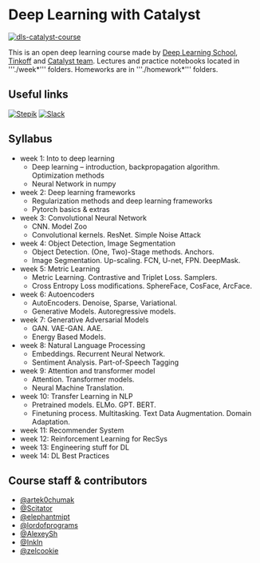 # Deep Learning with Catalyst

[![dls-catalyst-course](https://github.com/catalyst-team/catalyst-pics/blob/master/pics/catalyst-dl-course-poster-eng.png)](https://github.com/catalyst-team/dl-course)

This is an open deep learning course made by [Deep Learning School](https://dlschool.org), [Tinkoff](https://tinkoff.ru) and [Catalyst team](https://github.com/catalyst-team). Lectures and practice notebooks located in '''./week*''' folders. Homeworks are in '''./homework*''' folders.

## Useful links

[![Stepik](https://img.shields.io/badge/DLS-Stepik-success)](https://stepik.org/course/83344/syllabus)
[![Slack](https://img.shields.io/badge/Catalyst-slack-success)](https://join.slack.com/t/catalyst-team-core/shared_invite/zt-d9miirnn-z86oKDzFMKlMG4fgFdZafw)

## Syllabus

- week 1: Into to deep learning
  - Deep learning – introduction, backpropagation algorithm. Optimization methods
  - Neural Network in numpy
- week 2: Deep learning frameworks
  - Regularization methods and deep learning frameworks
  - Pytorch basics & extras
- week 3: Convolutional Neural Network
  - CNN. Model Zoo
  - Convolutional kernels. ResNet. Simple Noise Attack
- week 4: Object Detection, Image Segmentation
  - Object Detection. (One, Two)-Stage methods. Anchors.
  - Image Segmentation. Up-scaling. FCN, U-net, FPN. DeepMask.
- week 5: Metric Learning
  - Metric Learning. Contrastive and Triplet Loss. Samplers.
  - Cross Entropy Loss modifications. SphereFace, CosFace, ArcFace.
- week 6: Autoencoders
  - AutoEncoders. Denoise, Sparse, Variational.
  - Generative Models. Autoregressive models.
- week 7: Generative Adversarial Models
  - GAN. VAE-GAN. AAE.
  - Energy Based Models.
- week 8: Natural Language Processing
  - Embeddings. Recurrent Neural Network.
  - Sentiment Analysis. Part-of-Speech Tagging
- week 9: Attention and transformer model
  - Attention. Transformer models.
  - Neural Machine Translation.
- week 10: Transfer Learning in NLP
  - Pretrained models. ELMo. GPT. BERT.
  - Finetuning process. Multitasking. Text Data Augmentation. Domain Adaptation.
- week 11: Recommender System
- week 12: Reinforcement Learning for RecSys
- week 13: Engineering stuff for DL
- week 14: DL Best Practices

## Course staff & contributors

- [@artek0chumak](https://github.com/artek0chumak)
- [@Scitator](https://github.com/Scitator)
- [@elephantmipt](https://github.com/elephantmipt)
- [@lordofprograms](https://github.com/lordofprograms)
- [@AlexeySh](https://github.com/AlekseySh)
- [@Inkln](https://github.com/Inkln)
- [@zelcookie](https://github.com/zelcookie)
